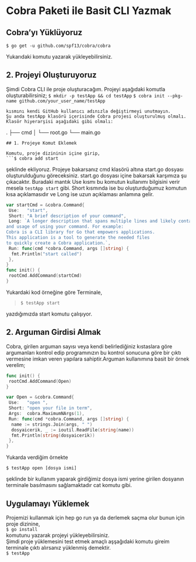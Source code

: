 # Cobra Paketi ile Basit CLI Yazmak

## Cobra’yı Yüklüyoruz

`$ go get -u github.com/spf13/cobra/cobra`

Yukarıdaki komutu yazarak yükleyebilirsiniz.

## 2. Projeyi Oluşturuyoruz

Şimdi Cobra CLI ile proje oluşturacağım. Projeyi aşağıdaki komutla oluşturabilirsiniz; `$ mkdir -p testApp && cd testApp` `$ cobra init --pkg-name github.com/your_user_name/testApp`

```text
kısmını kendi GitHub kullanıcı adınızla değiştirmeyi unutmayın.
Şu anda testApp klasörü içerisinde Cobra projesi oluşturulmuş olmalı.
Klasör hiyerarşisi aşağıdaki gibi olmalı:
```

. ├── cmd │ └── root.go └── main.go

```text
## 1. Projeye Komut Eklemek

Komutu, proje dizininin içine girip,
```$ cobra add start
```

şeklinde ekliyoruz. Projeye bakarsanız cmd klasörü altına start.go dosyası oluşturulduğunu göreceksiniz. start.go dosyası içine bakarsak karşımıza şu çıkacaktır. Buradaki mantık Use kısmı bu komutun kullanımı bilgisini verir mesela `testApp start` gibi. Short kısmında ise bu oluşturduğumuz komutun kısa açıklamasıdır ve Long ise uzun açıklaması anlamına gelir.

```go
var startCmd = &cobra.Command{
 Use:   "start",
 Short: "A brief description of your command",
 Long: `A longer description that spans multiple lines and likely contains examples
and usage of using your command. For example:
Cobra is a CLI library for Go that empowers applications.
This application is a tool to generate the needed files
to quickly create a Cobra application.`,
 Run: func(cmd *cobra.Command, args []string) {
  fmt.Println("start called")
 },
}
func init() {
 rootCmd.AddCommand(startCmd)
}
```

Yukardaki kod örneğine göre Terminale,

> `$ testApp start`

yazdığımızda start komutu çalışıyor.

## 2. Arguman Girdisi Almak

Cobra, girilen arguman sayısı veya kendi belirlediğiniz kıstaslara göre argumanları kontrol edip programınızın bu kontrol sonucuna göre bir çıktı vermesine imkan veren yapılara sahiptir.Arguman kullanımına basit bir örnek verelim;

```go
func init() {
 rootCmd.AddCommand(Open)
}

var Open = &cobra.Command{
 Use:   "open ",
 Short: "open your file in term",
 Args:  cobra.MaximumNArgs(1),
 Run: func(cmd *cobra.Command, args []string) {
  name := strings.Join(args, " ")
  dosyaicerik, _ := ioutil.ReadFile(string(name))
  fmt.Println(string(dosyaicerik))
 },
}
```

Yukarda verdiğim örnekte

`$ testApp open [dosya ismi]`

şeklinde bir kullanım yaparak girdiğimiz dosya ismi yerine girilen dosyanın terminale basılmasını sağlamaktadır cat komutu gibi.

## Uygulamayı Yüklemek

Projemizi kullanmak için hep go run ya da derlemek saçma olur bunun için proje dizinine,  
`$ go install`  
komutunu yazarak projeyi yükleyebilirsiniz.  
Şimdi proje yüklemesini test etmek amaçlı aşşağıdaki komutu gireim terminale çıktı alırsanız yüklenmiş demektir.  
`$ testApp`

